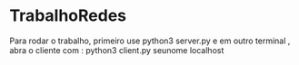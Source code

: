 # TrabalhoRedes

Para rodar o trabalho, primeiro use python3 server.py 
e em outro terminal , abra o cliente com : python3 client.py seunome localhost
